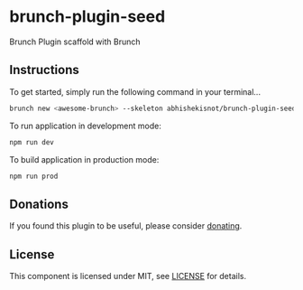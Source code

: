 # brunch-plugin-seed

Brunch Plugin scaffold with Brunch

## Instructions

To get started, simply run the following command in your terminal...

```bash
brunch new <awesome-brunch> --skeleton abhishekisnot/brunch-plugin-seed
```

To run application in development mode:

```bash
npm run dev
```

To build application in production mode:

```bash
npm run prod
```

## Donations

If you found this plugin to be useful, please consider [donating](https://paypal.me/abhishekisnot).

## License

This component is licensed under MIT, see [LICENSE](LICENSE) for details.
